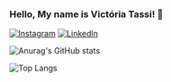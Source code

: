 

### Hello, My name is Victória Tassi! 🌹


[![Instagram](https://img.shields.io/badge/Instagram-E4405F?style=for-the-badge&logo=instagram&logoColor=white)](https://www.instagram.com/victoriatassi/)
[![Linkedln](https://img.shields.io/badge/LinkedIn-0077B5?style=for-the-badge&logo=linkedin&logoColor=white)](https://www.linkedin.com/in/victoria-tassi-574694304/)


![Anurag's GitHub stats](https://github-readme-stats.vercel.app/api?username=Tassizinha&show_icons=true&theme=gruvbox_light)

![Top Langs](https://github-readme-stats.vercel.app/api/top-langs/?username=Tassizinha&hide_progress=true&theme=gruvbox_light)









